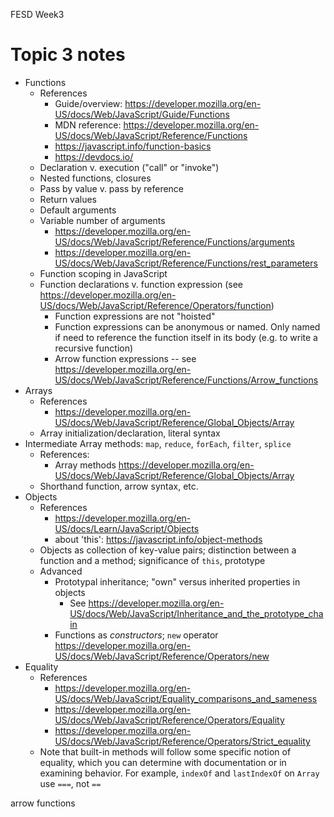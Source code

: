 FESD Week3

# Topic 3 notes 
* Functions
    * References
        * Guide/overview: https://developer.mozilla.org/en-US/docs/Web/JavaScript/Guide/Functions
        * MDN reference: https://developer.mozilla.org/en-US/docs/Web/JavaScript/Reference/Functions
        * https://javascript.info/function-basics
        * https://devdocs.io/
    * Declaration v. execution ("call" or "invoke")
    * Nested functions, closures
    * Pass by value v. pass by reference
    * Return values
    * Default arguments
    * Variable number of arguments
        * https://developer.mozilla.org/en-US/docs/Web/JavaScript/Reference/Functions/arguments
        * https://developer.mozilla.org/en-US/docs/Web/JavaScript/Reference/Functions/rest_parameters
    * Function scoping in JavaScript
    * Function declarations v. function expression (see https://developer.mozilla.org/en-US/docs/Web/JavaScript/Reference/Operators/function)
        * Function expressions are not "hoisted"
        * Function expressions can be anonymous or named. Only named if need to reference the function itself in its body (e.g. to write a recursive function)
        * Arrow function expressions -- see https://developer.mozilla.org/en-US/docs/Web/JavaScript/Reference/Functions/Arrow_functions
* Arrays
    * References
        * https://developer.mozilla.org/en-US/docs/Web/JavaScript/Reference/Global_Objects/Array
    * Array initialization/declaration, literal syntax
* Intermediate Array methods: `map`, `reduce`, `forEach`, `filter`, `splice`
    * References:
        * Array methods https://developer.mozilla.org/en-US/docs/Web/JavaScript/Reference/Global_Objects/Array
    * Shorthand function, arrow syntax, etc.
* Objects 
    * References
        * https://developer.mozilla.org/en-US/docs/Learn/JavaScript/Objects
        * about 'this': https://javascript.info/object-methods
    * Objects as collection of key-value pairs; distinction between a function and a method; significance of `this`, prototype
    * Advanced
        * Prototypal inheritance; "own" versus inherited properties in objects
            * See https://developer.mozilla.org/en-US/docs/Web/JavaScript/Inheritance_and_the_prototype_chain
        * Functions as *constructors*; `new` operator https://developer.mozilla.org/en-US/docs/Web/JavaScript/Reference/Operators/new
* Equality
    * References
        * https://developer.mozilla.org/en-US/docs/Web/JavaScript/Equality_comparisons_and_sameness
        * https://developer.mozilla.org/en-US/docs/Web/JavaScript/Reference/Operators/Equality
        * https://developer.mozilla.org/en-US/docs/Web/JavaScript/Reference/Operators/Strict_equality
    * Note that built-in methods will follow some specific notion of equality, which you can determine with documentation or 
        in examining behavior. For example, `indexOf` and `lastIndexOf` on `Array` use `===`, not `==`


arrow functions
